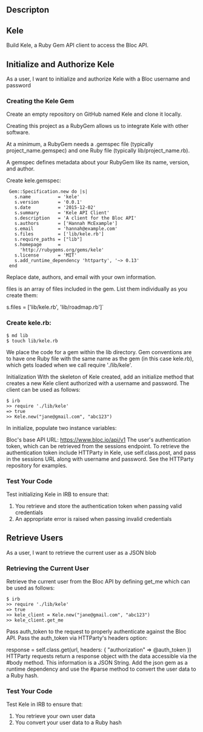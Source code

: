 ## Descripton
## Kele
Build Kele, a Ruby Gem API client to access the Bloc API.

## Initialize and Authorize Kele
As a user, I want to initialize and authorize Kele with a Bloc username and password

### Creating the Kele Gem
Create an empty repository on GitHub named Kele and clone it locally.

Creating this project as a RubyGem allows us to integrate Kele with other software.

At a minimum, a RubyGem needs a .gemspec file (typically project_name.gemspec) and one Ruby file (typically lib/project_name.rb).

A gemspec defines metadata about your RubyGem like its name, version, and author.

Create kele.gemspec:
```
 Gem::Specification.new do |s|
   s.name          = 'kele'
   s.version       = '0.0.1'
   s.date          = '2015-12-02'
   s.summary       = 'Kele API Client'
   s.description   = 'A client for the Bloc API'
   s.authors       = ['Hannah McExample']
   s.email         = 'hannah@example.com'
   s.files         = ['lib/kele.rb']
   s.require_paths = ["lib"]
   s.homepage      =
     'http://rubygems.org/gems/kele'
   s.license       = 'MIT'
   s.add_runtime_dependency 'httparty', '~> 0.13'
 end
 ```
Replace date, authors, and email with your own information.

files is an array of files included in the gem. List them individually as you create them:

s.files = ['lib/kele.rb', 'lib/roadmap.rb']`

### Create kele.rb:
```
$ md lib
$ touch lib/kele.rb
```
We place the code for a gem within the lib directory. Gem conventions are to have one Ruby file with the same name as the gem (in this case kele.rb), which gets loaded when we call require './lib/kele'.

Initialization
With the skeleton of Kele created, add an initialize method that creates a new Kele client authorized with a username and password. The client can be used as follows:
```
$ irb
>> require './lib/kele'
=> true
>> Kele.new("jane@gmail.com", "abc123")
```
In initialize, populate two instance variables:

Bloc's base API URL: https://www.bloc.io/api/v1
The user's authentication token, which can be retrieved from the sessions endpoint.
To retrieve the authentication token include HTTParty in Kele, use self.class.post, and pass in the sessions URL along with username and password. See the HTTParty repository for examples.

### Test Your Code
Test initializing Kele in IRB to ensure that:

1.  You retrieve and store the authentication token when passing valid credentials
1.  An appropriate error is raised when passing invalid credentials

## Retrieve Users
As a user, I want to retrieve the current user as a JSON blob

### Retrieving the Current User
Retrieve the current user from the Bloc API by defining get_me which can be used as follows:
```
$ irb
>> require './lib/kele'
=> true
>> kele_client = Kele.new("jane@gmail.com", "abc123")
>> kele_client.get_me
```
Pass auth_token to the request to properly authenticate against the Bloc API. Pass the auth_token via HTTParty's headers option:

response = self.class.get(url, headers: { "authorization" => @auth_token })
HTTParty requests return a response object with the data accessible via the #body method. This information is a JSON String. Add the json gem as a runtime dependency and use the #parse method to convert the user data to a Ruby hash.

### Test Your Code
Test Kele in IRB to ensure that:
1.  You retrieve your own user data
1.  You convert your user data to a Ruby hash

